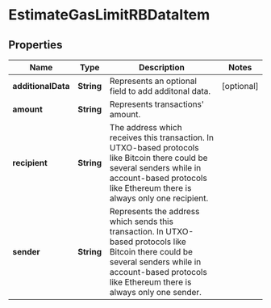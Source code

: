 

# EstimateGasLimitRBDataItem


## Properties

| Name | Type | Description | Notes |
|------------ | ------------- | ------------- | -------------|
|**additionalData** | **String** | Represents an optional field to add additonal data. |  [optional] |
|**amount** | **String** | Represents transactions&#39; amount. |  |
|**recipient** | **String** | The address which receives this transaction. In UTXO-based protocols like Bitcoin there could be several senders while in account-based protocols like Ethereum there is always only one recipient. |  |
|**sender** | **String** | Represents the address which sends this transaction. In UTXO-based protocols like Bitcoin there could be several senders while in account-based protocols like Ethereum there is always only one sender. |  |



